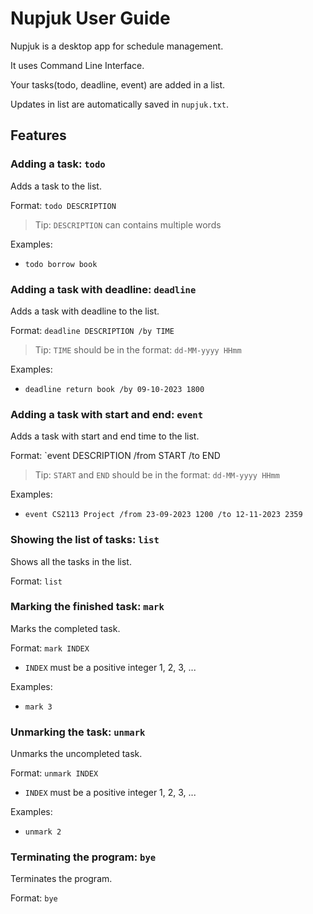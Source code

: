 # Nupjuk User Guide

Nupjuk is a desktop app for schedule management.

It uses Command Line Interface.

Your tasks(todo, deadline, event) are added in a list.

Updates in list are automatically saved in `nupjuk.txt`.

## Features

### Adding a task: `todo`

Adds a task to the list.

Format: `todo DESCRIPTION`

> Tip: `DESCRIPTION` can contains multiple words

Examples: 

- `todo borrow book`

### Adding a task with deadline: `deadline`

Adds a task with deadline to the list.

Format: `deadline DESCRIPTION /by TIME`

> Tip: `TIME` should be in the format: `dd-MM-yyyy HHmm`

Examples:

- `deadline return book /by 09-10-2023 1800`


### Adding a task with start and end: `event`

Adds a task with start and end time to the list.

Format: `event DESCRIPTION /from START /to END

> Tip: `START` and `END` should be in the format: `dd-MM-yyyy HHmm`

Examples:

- `event CS2113 Project /from 23-09-2023 1200 /to 12-11-2023 2359`

### Showing the list of tasks: `list`

Shows all the tasks in the list.

Format: `list`

### Marking the finished task: `mark`

Marks the completed task.

Format: `mark INDEX`

- `INDEX` must be a positive integer 1, 2, 3, ...

Examples:

- `mark 3`

### Unmarking the task: `unmark`

Unmarks the uncompleted task.

Format: `unmark INDEX`

- `INDEX` must be a positive integer 1, 2, 3, ...

Examples:

- `unmark 2`

### Terminating the program: `bye`

Terminates the program.

Format: `bye`
